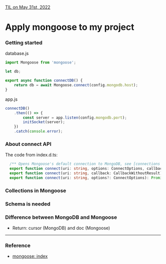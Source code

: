 [TIL on May 31st, 2022](../../TIL/2022/05/05-31-2022.md)
# **Apply mongoose to my project**

### Getting started
database.js
```js
import Mongoose from 'mongoose';

let db;

export async function connectDB() {
    return db = await Mongoose.connect(config.mongodb.host);
}
```

app.js
```js
connectDB()
    .then(() => {
        const server = app.listen(config.mongodb.port);
        initSocket(server);
    })
    .catch(console.error);
```

### About connect API
The code from index.d.ts:
```ts
  /** Opens Mongoose's default connection to MongoDB, see [connections docs](https://mongoosejs.com/docs/connections.html) */
  export function connect(uri: string, options: ConnectOptions, callback: CallbackWithoutResult): void;
  export function connect(uri: string, callback: CallbackWithoutResult): void;
  export function connect(uri: string, options?: ConnectOptions): Promise<Mongoose>;
```

### Collections in Mongoose


### Schema is needed

### Difference between MongoDB and Mongoose
- Return: cursor (MongoDB) and doc (Mongoose)

___

### Reference
- [mongoose: index](https://mongoosejs.com/docs/index.html)